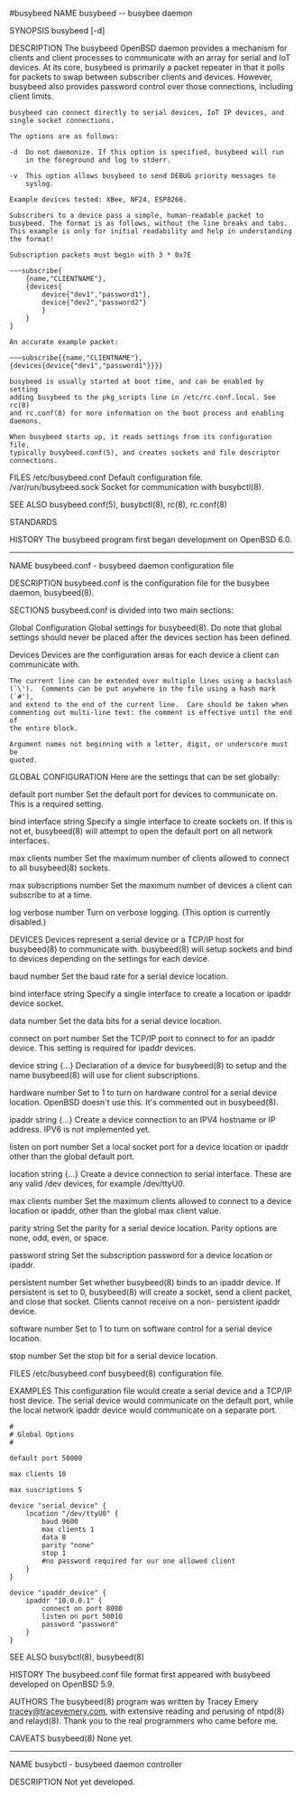 #busybeed
NAME
	busybeed -- busybee daemon

SYNOPSIS
	busybeed [-d]

DESCRIPTION
	The busybeed OpenBSD daemon provides a mechanism for clients and client
	processes to communicate with an array for serial and IoT devices. At
	its core, busybeed is primarily a packet repeater in that it polls for
	packets to swap between subscriber clients and devices. However,
	busybeed also provides password control over those connections,
	including client limits.

	busybeed can connect directly to serial devices, IoT IP devices, and
	single socket connections.
	
	The options are as follows:

	-d	Do not daemonize. If this option is specified, busybeed will run
		in the foreground and log to stderr.

	-v	This option allows busybeed to send DEBUG priority messages to
		syslog.

	Example devices tested: XBee, NF24, ESP8266.

	Subscribers to a device pass a simple, human-readable packet to
	busybeed. The format is as follows, without the line breaks and tabs.
	This example is only for initial readability and help in understanding
	the format!

	Subscription packets must begin with 3 * 0x7E

	~~~subscribe{
		{name,"CLIENTNAME"},
		{devices{
			device{"dev1","password1"},
			device{"dev2","password2"}
			}
		}
	}

	An accurate example packet:

	~~~subscribe{{name,"CLIENTNAME"},{devices{device{"dev1","password1"}}}}

	busybeed is usually started at boot time, and can be enabled by setting
	adding busybeed to the pkg_scripts line in /etc/rc.conf.local. See rc(8)
	and rc.conf(8) for more information on the boot process and enabling
	daemons.

	When busybeed starts up, it reads settings from its configuration file,
	typically busybeed.conf(5), and creates sockets and file descriptor
	connections.

FILES
	/etc/busybeed.conf	Default configuration file.
	/var/run/busybeed.sock	Socket for communication with busybctl(8).

SEE ALSO
	busybeed.conf(5), busybctl(8), rc(8), rc.conf(8)

STANDARDS

HISTORY
	The busybeed program first began development on OpenBSD 6.0.

---------------------------------------------------

NAME
	busybeed.conf - busybeed daemon configuration file

DESCRIPTION
	busybeed.conf is the configuration file for the busybee daemon,
	busybeed(8).

SECTIONS
	busybeed.conf is divided into two main sections:

Global Configuration
	Global settings for busybeed(8).  Do note that global settings
	should never be placed after the devices section has been defined.

Devices
	Devices are the configuration areas for each device a client can
	communicate with.

	The current line can be extended over multiple lines using a backslash
	(`\').  Comments can be put anywhere in the file using a hash mark (`#'),
	and extend to the end of the current line.  Care should be taken when
	commenting out multi-line text: the comment is effective until the end of
	the entire block.

	Argument names not beginning with a letter, digit, or underscore must be
	quoted.

GLOBAL CONFIGURATION
	Here are the settings that can be set globally:

default port number
	Set the default port for devices to communicate on. This is a
	required setting.

bind interface string
	Specify a single interface to create sockets on. If this is not
	et, busybeed(8) will attempt to open the default port on all
	network interfaces.

max clients number
	Set the maximum number of clients allowed to connect to all
	busybeed(8) sockets.

max subscriptions number
	Set the maximum number of devices a client can subscribe to at a
	time.

log verbose number
	Turn on verbose logging. (This option is currently disabled.)

DEVICES
	Devices represent a serial device or a TCP/IP host for busybeed(8) to
	communicate with.  busybeed(8) will setup sockets and bind to devices
	depending on the settings for each device.

baud number
	Set the baud rate for a serial device location.

bind interface string
	Specify a single interface to create a location or ipaddr device
	socket.

data number
	Set the data bits for a serial device location.

connect on port number
	Set the TCP/IP port to connect to for an ipaddr device. This
	setting is required for ipaddr devices.

device string {...}
	Declaration of a device for busybeed(8) to setup and the name
	busybeed(8) will use for client subscriptions.

hardware number
	Set to 1 to turn on hardware control for a serial device
	location.  OpenBSD doesn't use this. It's commented out in
	busybeed(8).

ipaddr string {...}
	Create a device connection to an IPV4 hostname or IP address.
	IPV6 is not implemented yet.

listen on port number
	Set a local socket port for a device location or ipaddr other
	than the global default port.

location string {...}
	Create a device connection to serial interface. These are any
	valid /dev devices, for example /dev/ttyU0.

max clients number
	Set the maximum clients allowed to connect to a device location
	or ipaddr, other than the global max client value.

parity string
	Set the parity for a serial device location.  Parity options are
	none, odd, even, or space.

password string
	Set the subscription password for a device location or ipaddr.

persistent number
	Set whether busybeed(8) binds to an ipaddr device. If persistent
	is set to 0, busybeed(8) will create a socket, send a client
	packet, and close that socket. Clients cannot receive on a non-
	persistent ipaddr device.

software number
	Set to 1 to turn on software control for a serial device
	location.

stop number
	Set the stop bit for a serial device location.

FILES
	/etc/busybeed.conf
	busybeed(8) configuration file.

EXAMPLES
	This configuration file would create a serial device and a TCP/IP host
	device.  The serial device would communicate on the default port, while
	the local network ipaddr device would communicate on a separate port.

	#
	# Global Options
	#

	default port 50000

	max clients 10

	max suscriptions 5

	device "serial_device" {
		location "/dev/ttyU0" {
			baud 9600
			max clients 1
			data 8
			parity "none"
			stop 1
			#no password required for our one allowed client
		}
	}

	device "ipaddr_device" {
		ipaddr "10.0.0.1" {
			connect on port 8080
			listen on port 50010
			password "password"
		}
	}

SEE ALSO
	busybctl(8), busybeed(8)

HISTORY
	The busybeed.conf file format first appeared with busybeed developed on
	OpenBSD 5.9.

AUTHORS
	The busybeed(8) program was written by Tracey Emery
	<tracey@traceyemery.com>, with extensive reading and perusing of ntpd(8)
	and relayd(8).  Thank you to the real programmers who came before me.

CAVEATS
	busybeed(8) None yet.

---------------------------------------------------

NAME
	busybctl - busybeed daemon controller

DESCRIPTION
	Not yet developed.